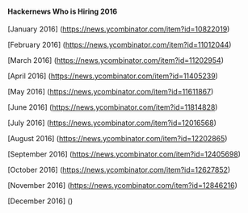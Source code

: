 #### Hackernews Who is Hiring 2016

[January 2016]
(https://news.ycombinator.com/item?id=10822019)

[February 2016]
(https://news.ycombinator.com/item?id=11012044)

[March 2016]
(https://news.ycombinator.com/item?id=11202954)

[April 2016]
(https://news.ycombinator.com/item?id=11405239)

[May 2016]
(https://news.ycombinator.com/item?id=11611867)

[June 2016]
(https://news.ycombinator.com/item?id=11814828)

[July 2016]
(https://news.ycombinator.com/item?id=12016568)

[August 2016]
(https://news.ycombinator.com/item?id=12202865)

[September 2016]
(https://news.ycombinator.com/item?id=12405698)

[October 2016]
(https://news.ycombinator.com/item?id=12627852)

[November 2016]
(https://news.ycombinator.com/item?id=12846216)

[December 2016]
()
